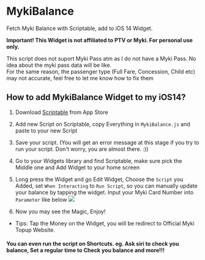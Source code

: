 # MykiBalance  
Fetch Myki Balance with Scriptable, add to iOS 14 Widget.    


**Important! This Widget is not affiliated to PTV or Myki. For personal use only.**

This script does not suport Myki Pass atm as I do not have a Myki Pass. No idea about the myki pass data will be like.  
For the same reason, the passenger type (Full Fare, Concession, Child etc) may not accurate, feel free to let me know how to fix them

## How to add MykiBalance Widget to my iOS14?

1. Download [Scriptable](https://apps.apple.com/us/app/scriptable/id1405459188?ign-mpt=uo%3D4) from App Store

2. Add new Script on Scriptable, copy Everything in `MykiBalance.js` and paste to your new Script

4. Save your script. (You will get an error message at this stage if you try to run your script. Don't worry, you are almost there. :))

5. Go to your Widgets library and find Scriptable, make sure pick the Middle one and Add Widget to your home screen

6. Long press the Widget and go Edit Widget, Choose the `Script` you Added, set `When Interacting` to `Run Script`, so you can manually update your balance by tapping the widget. Input your Myki Card Number into `Parameter` like below
![](https://github.com/imchlorine/MykiBalance/blob/main/settings.jpg)


7. Now you may see the Magic, Enjoy!

  * Tips: Tap the Money on the Widget, you will be redirect to Official Myki Topup Website.


#### You can even run the script on Shortcuts. eg. Ask siri to check you balance, Set a regular time to Check you balance and more!!!
   
